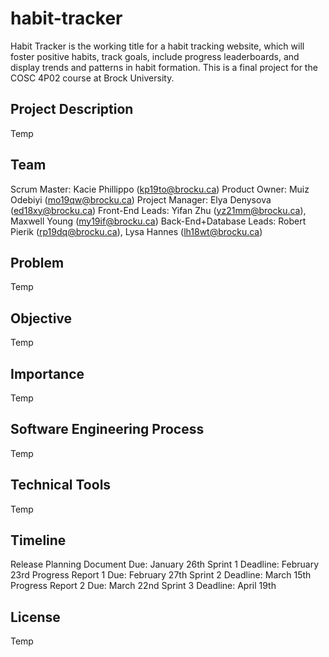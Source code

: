 # habit-tracker

Habit Tracker is the working title for a habit tracking website, which will foster positive habits, track goals, include progress leaderboards, 
and display trends and patterns in habit formation. This is a final project for the COSC 4P02 course at Brock University. 

## Project Description

Temp

## Team

Scrum Master: Kacie Phillippo (kp19to@brocku.ca)
Product Owner: Muiz Odebiyi (mo19qw@brocku.ca)
Project Manager: Elya Denysova (ed18xy@brocku.ca)
Front-End Leads: Yifan Zhu (yz21mm@brocku.ca), Maxwell Young (my19if@brocku.ca)
Back-End+Database Leads: Robert Pierik (rp19dq@brocku.ca), Lysa Hannes (lh18wt@brocku.ca)

## Problem

Temp

## Objective

Temp

## Importance

Temp

## Software Engineering Process

Temp

## Technical Tools

Temp

## Timeline

Release Planning Document Due: January 26th
Sprint 1 Deadline: February 23rd
Progress Report 1 Due: February 27th
Sprint 2 Deadline: March 15th
Progress Report 2 Due: March 22nd
Sprint 3 Deadline: April 19th 

## License

Temp
